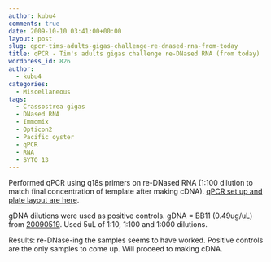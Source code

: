 ```yaml
---
author: kubu4
comments: true
date: 2009-10-10 03:41:00+00:00
layout: post
slug: qpcr-tims-adults-gigas-challenge-re-dnased-rna-from-today
title: qPCR - Tim's adults gigas challenge re-DNased RNA (from today)
wordpress_id: 826
author:
  - kubu4
categories:
  - Miscellaneous
tags:
  - Crassostrea gigas
  - DNased RNA
  - Immomix
  - Opticon2
  - Pacific oyster
  - qPCR
  - RNA
  - SYTO 13
---
```


Performed qPCR using q18s primers on re-DNased RNA (1:100 dilution to match final concentration of template after making cDNA). [qPCR set up and plate layout are here](http://eagle.fish.washington.edu/Arabidopsis/Notebook%20Workup%20Files/20091009-01.jpg).

gDNA dilutions were used as positive controls. gDNA = BB11 (0.49ug/uL) from [20090519](/Sam%27s+Working+Notebook+Jan-May+2009#sjw20090519). Used 5uL of 1:10, 1:100 and 1:000 dilutions.

Results: re-DNase-ing the samples seems to have worked. Positive controls are the only samples to come up. Will proceed to making cDNA.
